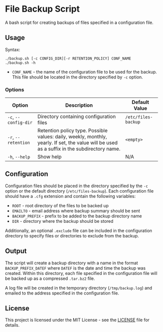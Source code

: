# File Backup Script

A bash script for creating backups of files specified in a configuration file.

## Usage

Syntax:

    ./backup.sh [-c CONFIG_DIR][-r RETENTION_POLICY] CONF_NAME
    ./backup.sh -h

* `CONF_NAME` - the name of the configuration file to be used for the backup. 
This file should be located in the directory specified by `-c` option.

### Options

| Option               | Description                                                                                                                                  | Default Value       |
|----------------------|----------------------------------------------------------------------------------------------------------------------------------------------|---------------------|
| `-c`, `--config-dir` | Directory containing configuration files                                                                                                     | `/etc/files-backup` |
| `-r`, `--retention`  | Retention policy type. Possible values: daily, weekly, monthly, yearly. If set, the value will be used as a suffix in the subdirectory name. | `<empty>`           |
| `-h`, `--help`       | Show help                                                                                                                                    | N/A                 |

## Configuration

Configuration files should be placed in the directory specified by the `-c` option or the default directory (`/etc/files-backup`). 
Each configuration file should have a `.cfg` extension and contain the following variables:

* `ROOT` - root directory of the files to be backed up
* `EMAILTO` - email address where backup summary should be sent
* `BACKUP_PREFIX` - prefix to be added to the backup directory name
* `DIR` - directory where the backup should be stored

Additionally, an optional `.exclude` file can be included in the configuration directory to specify files or directories to exclude from the backup.

## Output

The script will create a backup directory with a name in the format `BACKUP_PREFIX_DATEF` where `DATEF` is the date and time the backup was created. 
Within this directory, each file specified in the configuration file will be backed up as a compressed `.tar.bz2` file.

A log file will be created in the temporary directory (`/tmp/backup.log`) and emailed to the address specified in the configuration file.

## License

This project is licensed under the MIT License - see the [LICENSE](LICENSE) file for details.
